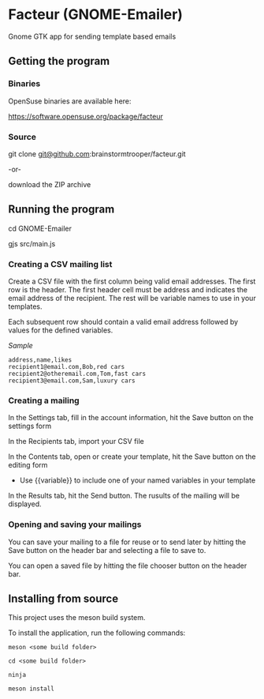 # Facteur (GNOME-Emailer)
Gnome GTK app for sending template based emails

## Getting the program

### Binaries
OpenSuse binaries are available here:

https://software.opensuse.org/package/facteur

### Source

git clone git@github.com:brainstormtrooper/facteur.git

-or-

download the ZIP archive

## Running the program
cd GNOME-Emailer

gjs src/main.js


### Creating a CSV mailing list
Create a CSV file with the first column being valid email addresses.
The first row is the header. The first header cell must be address and indicates the email address of the recipient. The rest will be variable names to use in your templates.

Each subsequent row should contain a valid email address followed by values for the defined variables.

_Sample_

```
address,name,likes
recipient1@email.com,Bob,red cars
recipient2@otheremail.com,Tom,fast cars
recipient3@email.com,Sam,luxury cars
```

### Creating a mailing
In the Settings tab, fill in the account information, hit the Save button on the settings form

In the Recipients tab, import your CSV file

In the Contents tab, open or create your template, hit the Save button on the editing form
* Use {{variable}} to include one of your named variables in your template

In the Results tab, hit the Send button. The rusults of the mailing will be displayed.

### Opening and saving your mailings
You can save your mailing to a file for reuse or to send later by hitting the Save button on the header bar and selecting a file to save to.

You can open a saved file by hitting the file chooser button on the header bar.

## Installing from source

This project uses the meson build system.

To install the application, run the following commands:

```meson <some build folder>```

```cd <some build folder>```

```ninja``` 

```meson install```

